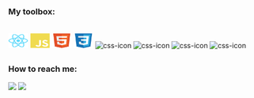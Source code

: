 ##

### My toolbox:
  
<div style="display: inline_block"><br>
  <img allign="center" alt="react-icon" height="30" width="40" src="https://raw.githubusercontent.com/devicons/devicon/master/icons/react/react-original.svg">  
  <img allign="center" alt="js-icon" height="30" width="40" src="https://raw.githubusercontent.com/devicons/devicon/master/icons/javascript/javascript-plain.svg">  
  <img allign="center" alt="html-icon" height="30" width="40" src="https://raw.githubusercontent.com/devicons/devicon/master/icons/html5/html5-original.svg" />
  <img allign="center" alt="css-icon" height="30" width="40" src="https://raw.githubusercontent.com/devicons/devicon/master/icons/css3/css3-original.svg" />
  <img allign="center" alt="css-icon" height="30" width="40" src="https://cdn.jsdelivr.net/gh/devicons/devicon/icons/bootstrap/bootstrap-original.svg" />
  <img allign="center" alt="css-icon" height="30" width="40" src="https://cdn.jsdelivr.net/gh/devicons/devicon/icons/java/java-original.svg" />
  <img allign="center" alt="css-icon" height="30" width="40" src="https://cdn.jsdelivr.net/gh/devicons/devicon/icons/ruby/ruby-original.svg" />
  <img allign="center" alt="css-icon" height="30" width="40" src="https://cdn.jsdelivr.net/gh/devicons/devicon/icons/csharp/csharp-original.svg" />
</div>

##

### How to reach me:

<div>
  <a href = "mailto:tiozzo.wesley1@gmail.com"><img src="https://img.shields.io/badge/-Gmail-%23333?style=for-the-badge&logo=gmail&logoColor=white" target="_blank"></a>
  <a href="https://www.linkedin.com/in/wesleytiozzo/" target="_blank"><img src="https://img.shields.io/badge/-LinkedIn-%230077B5?style=for-the-badge&logo=linkedin&logoColor=white" target="_blank"></a>
</div>  
  
